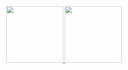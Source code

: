 <!-- Status -->
<div align="left">
  <a href="https://github.com/isamuwatanabe">
  <img height="150em" src="https://github-readme-stats.vercel.app/api?username=isamuwatanabe&show_icons=true&theme=aura_dark&include_all_commits=true&count_private=true"/>
  <img height="150em" src="https://github-readme-stats.vercel.app/api/top-langs/?username=isamuwatanabe&layout=compact&langs_count=7&theme=aura_dark"/>
</div>

<!--
**isamuwatanabe/isamuwatanabe** is a ✨ _special_ ✨ repository because its `README.md` (this file) appears on your GitHub profile.

Here are some ideas to get you started:

- 🔭 I’m currently working on ...
- 🌱 I’m currently learning ...
- 👯 I’m looking to collaborate on ...
- 🤔 I’m looking for help with ...
- 💬 Ask me about ...
- 📫 How to reach me: ...
- 😄 Pronouns: ...
- ⚡ Fun fact: ...
-->
